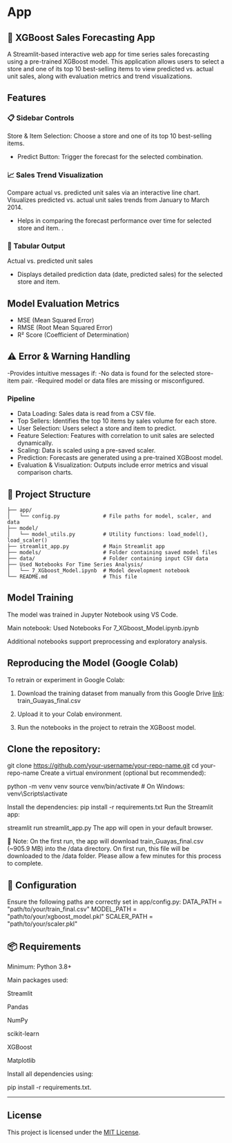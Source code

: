 # App

## 🧠 XGBoost Sales Forecasting App
A Streamlit-based interactive web app for time series sales forecasting using a pre-trained XGBoost model. This application allows users to select a store and one of its top 10 best-selling items to view predicted vs. actual unit sales, along with evaluation metrics and trend visualizations.

## Features

### 📋 Sidebar Controls

Store & Item Selection: Choose a store and one of its top 10 best-selling items.

- Predict Button: Trigger the forecast for the selected combination.

### 📈 Sales Trend Visualization
Compare actual vs. predicted unit sales via an interactive line chart.
Visualizes predicted vs. actual unit sales trends from January to March 2014.

- Helps in comparing the forecast performance over time for selected store and item. .

### 🧾 Tabular Output

Actual vs. predicted unit sales
- Displays detailed prediction data (date, predicted sales) for the selected store and item.

## Model Evaluation Metrics
- MSE (Mean Squared Error)
- RMSE (Root Mean Squared Error)
- R² Score (Coefficient of Determination)

## ⚠️ Error & Warning Handling
-Provides intuitive messages if:
-No data is found for the selected store-item pair.
-Required model or data files are missing or misconfigured.


### Pipeline
- Data Loading: Sales data is read from a CSV file.
- Top Sellers: Identifies the top 10 items by sales volume for each store.
- User Selection: Users select a store and item to predict.
- Feature Selection: Features with correlation to unit sales are selected dynamically.
- Scaling: Data is scaled using a pre-saved scaler.
- Prediction: Forecasts are generated using a pre-trained XGBoost model.
- Evaluation & Visualization: Outputs include error metrics and visual comparison charts.

## 🧱 Project Structure

```text
├── app/
│   └── config.py              # File paths for model, scaler, and data
├── model/
│   └── model_utils.py         # Utility functions: load_model(), load_scaler()
├── streamlit_app.py           # Main Streamlit app
├── models/                    # Folder containing saved model files
├── data/                      # Folder containing input CSV data
├── Used Notebooks For Time Series Analysis/
│   └── 7_XGboost_Model.ipynb  # Model development notebook
└── README.md                  # This file 
```
## Model Training
The model was trained in Jupyter Notebook using VS Code.

Main notebook:
Used Notebooks For 7_XGboost_Model.ipynb.ipynb

Additional notebooks support preprocessing and exploratory analysis.

## Reproducing the Model (Google Colab)
To retrain or experiment in Google Colab:

1. Download the training dataset from manually from this Google Drive [link](https://drive.google.com/file/d/1lcXGfg32fbnm8_12WaAWejymi0cu2DXP/view?usp=sharing):
train_Guayas_final.csv

2. Upload it to your Colab environment.

3. Run the notebooks in the project to retrain the XGBoost model.

## Clone the repository:

git clone https://github.com/your-username/your-repo-name.git
cd your-repo-name
Create a virtual environment (optional but recommended):

python -m venv venv
source venv/bin/activate  # On Windows: venv\Scripts\activate

Install the dependencies:
pip install -r requirements.txt
Run the Streamlit app:

streamlit run streamlit_app.py
The app will open in your default browser.

📌 Note: On the first run, the app will download train_Guayas_final.csv (~905.9 MB) into the /data directory. On first run, this file will be downloaded to the /data folder. Please allow a few minutes for this process to complete.

## 📂  Configuration
Ensure the following paths are correctly set in app/config.py:
DATA_PATH = "path/to/your/train_final.csv"
MODEL_PATH = "path/to/your/xgboost_model.pkl"
SCALER_PATH = "path/to/your/scaler.pkl"


## 📦 Requirements

Minimum: Python 3.8+

Main packages used:

Streamlit

Pandas

NumPy

scikit-learn

XGBoost

Matplotlib

Install all dependencies using:

pip install -r requirements.txt.

---

## License

This project is licensed under the [MIT License](LICENSE).
